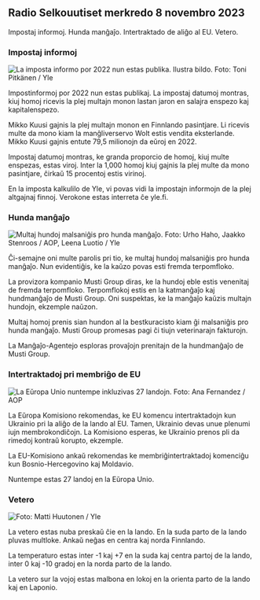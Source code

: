 ## Radio Selkouutiset merkredo 8 novembro 2023

Impostaj informoj. Hunda manĝaĵo. Intertraktado de aliĝo al EU. Vetero.

### Impostaj informoj

![La imposta informo por 2022 nun estas publika. Ilustra bildo. Foto: Toni Pitkänen / Yle](https://images.cdn.yle.fi/image/upload/c_crop,h_2628,w_4672,x_747,y_536/ar_1.7777777777777777,c_fill,g_faces,/h_1200,/h_1200.q_auto:eco/f_auto/fl_lossy/v1692260664/39-115812464ddd8da1ad5a)

Impostinformoj por 2022 nun estas publikaj. La impostaj datumoj montras, kiuj homoj ricevis la plej multajn monon lastan jaron en salajra enspezo kaj kapitalenspezo.

Mikko Kuusi gajnis la plej multajn monon en Finnlando pasintjare. Li ricevis multe da mono kiam la manĝliverservo Wolt estis vendita eksterlande. Mikko Kuusi gajnis entute 79,5 milionojn da eŭroj en 2022.

Impostaj datumoj montras, ke granda proporcio de homoj, kiuj multe enspezas, estas viroj. Inter la 1,000 homoj kiuj gajnis la plej multe da mono pasintjare, ĉirkaŭ 15 procentoj estis virinoj.

En la imposta kalkulilo de Yle, vi povas vidi la impostajn informojn de la plej altgajnaj finnoj. Verokone estas interreta ĉe yle.fi.

### Hunda manĝaĵo

![Multaj hundoj malsaniĝis pro hunda manĝaĵo. Foto: Urho Haho, Jaakko Stenroos / AOP, Leena Luotio / Yle](https://images.cdn.yle.fi/image/upload/c_crop,h_1080,w_1919,x_0,y_0/ar_1.7777777777777777,c_fil,g_faceh_675,w_1200/dpr_1.0/q_auto:eco/f_auto/fl_lossy/v1699386970/39-11965956548f484ed3bb)

Ĉi-semajne oni multe parolis pri tio, ke multaj hundoj malsaniĝis pro hunda manĝaĵo. Nun evidentiĝis, ke la kaŭzo povas esti fremda terpomfloko.

La provizora kompanio Musti Group diras, ke la hundoj eble estis venenitaj de fremda terpomfloko. Terpomflokoj estis en la katmanĝaĵo kaj hundmanĝaĵo de Musti Group. Oni suspektas, ke la manĝaĵo kaŭzis multajn hundojn, ekzemple naŭzon.

Multaj homoj prenis sian hundon al la bestkuracisto kiam ĝi malsaniĝis pro hunda manĝaĵo. Musti Group promesas pagi ĉi tiujn veterinarajn fakturojn.

La Manĝaĵo-Agentejo esploras provaĵojn prenitajn de la hundmanĝaĵo de Musti Group.

### Intertraktadoj pri membriĝo de EU

![La Eŭropa Unio nuntempe inkluzivas 27 landojn. Foto: Ana Fernandez / AOP](https://images.cdn.yle.fi/image/upload/c_crop,h_2394,w_4256,x_0,y_419/ar_1.7777777777777777,c_fill,g_faces,h_6710,/0_r1_201,/0_rq_auto:eco/f_auto/fl_lossy/v1632407032/39-857648614c8a7c923f2)

La Eŭropa Komisiono rekomendas, ke EU komencu intertraktadojn kun Ukrainio pri la aliĝo de la lando al EU. Tamen, Ukrainio devas unue plenumi iujn membrokondiĉojn. La Komisiono esperas, ke Ukrainio prenos pli da rimedoj kontraŭ korupto, ekzemple.

La EU-Komisiono ankaŭ rekomendas ke membriĝintertraktadoj komenciĝu kun Bosnio-Hercegovino kaj Moldavio.

Nuntempe estas 27 landoj en la Eŭropa Unio.

### Vetero

![ Foto: Matti Huutonen / Yle](https://images.cdn.yle.fi/image/upload/c_crop,h_1080,w_1919,x_0,y_0/ar_1.7777777777777777,c_fill,g_faces,h_6701,w_1201.0/q_auto:eco/f_auto/fl_lossy/v1699449326/39-1197700654b89b86284a)

La vetero estas nuba preskaŭ ĉie en la lando. En la suda parto de la lando pluvas multloke. Ankaŭ neĝas en centra kaj norda Finnlando.

La temperaturo estas inter -1 kaj +7 en la suda kaj centra partoj de la lando, inter 0 kaj -10 gradoj en la norda parto de la lando.

La vetero sur la vojoj estas malbona en lokoj en la orienta parto de la lando kaj en Laponio.